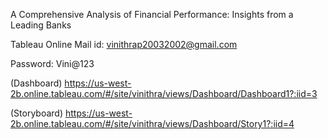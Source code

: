 A Comprehensive Analysis of Financial Performance: Insights from a
Leading Banks

Tableau Online Mail id:
vinithrap20032002@gmail.com

Password:
Vini@123


(Dashboard)
https://us-west-2b.online.tableau.com/#/site/vinithra/views/Dashboard/Dashboard1?:iid=3

(Storyboard)
https://us-west-2b.online.tableau.com/#/site/vinithra/views/Dashboard/Story1?:iid=4
